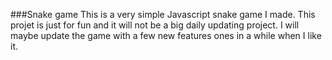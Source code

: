 ###Snake game
This is a very simple Javascript snake game I made. This projet is just for fun and it will not be a big daily updating project.
I will maybe update the game with a few new features ones in a while when I like it.